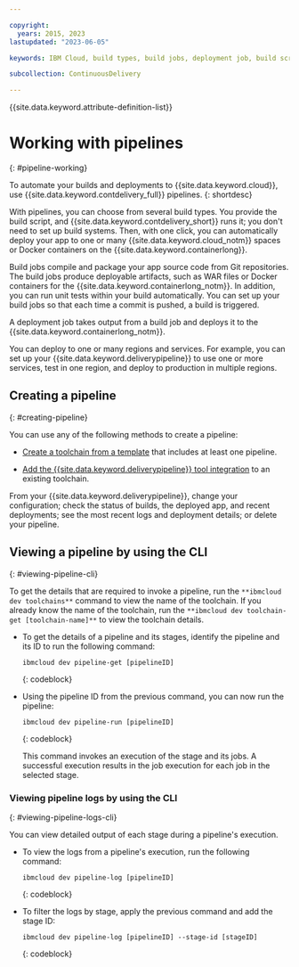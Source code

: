 ```yaml
---

copyright:
  years: 2015, 2023
lastupdated: "2023-06-05"

keywords: IBM Cloud, build types, build jobs, deployment job, build script, create pipeline, 

subcollection: ContinuousDelivery

---
```


{{site.data.keyword.attribute-definition-list}}

# Working with pipelines 
{: #pipeline-working}

To automate your builds and deployments to {{site.data.keyword.cloud}}, use {{site.data.keyword.contdelivery_full}} pipelines.
{: shortdesc}

With pipelines, you can choose from several build types. You provide the build script, and {{site.data.keyword.contdelivery_short}} runs it; you don't need to set up build systems. Then, with one click, you can automatically deploy your app to one or many {{site.data.keyword.cloud_notm}} spaces or Docker containers on the {{site.data.keyword.containerlong}}.

Build jobs compile and package your app source code from Git repositories. The build jobs produce deployable artifacts, such as WAR files or Docker containers for the {{site.data.keyword.containerlong_notm}}. In addition, you can run unit tests within your build automatically. You can set up your build jobs so that each time a commit is pushed, a build is triggered.

A deployment job takes output from a build job and deploys it to the {{site.data.keyword.containerlong_notm}}.

You can deploy to one or many regions and services. For example, you can set up your {{site.data.keyword.deliverypipeline}} to use one or more services, test in one region, and deploy to production in multiple regions.

## Creating a pipeline
{: #creating-pipeline}

You can use any of the following methods to create a pipeline:

* [Create a toolchain from a template](/docs/ContinuousDelivery?topic=ContinuousDelivery-toolchains_getting_started#creating_a_toolchain_from_a_template) that includes at least one pipeline.

* [Add the {{site.data.keyword.deliverypipeline}} tool integration](/docs/ContinuousDelivery?topic=ContinuousDelivery-deliverypipeline) to an existing toolchain.
   
From your {{site.data.keyword.deliverypipeline}}, change your configuration; check the status of builds, the deployed app, and recent deployments; see the most recent logs and deployment details; or delete your pipeline.

## Viewing a pipeline by using the CLI
{: #viewing-pipeline-cli}

To get the details that are required to invoke a pipeline, run the `**ibmcloud dev toolchains**` command to view the name of the toolchain. If you already know the name of the toolchain, run the `**ibmcloud dev toolchain-get [toolchain-name]**` to view the toolchain details. 

* To get the details of a pipeline and its stages, identify the pipeline and its ID to run the following command:

   ```text
   ibmcloud dev pipeline-get [pipelineID]
   ```
   {: codeblock}

* Using the pipeline ID from the previous command, you can now run the pipeline:

   ```text
   ibmcloud dev pipeline-run [pipelineID]
   ```
   {: codeblock}

   This command invokes an execution of the stage and its jobs. A successful execution results in the job execution for each job in the selected stage.
  
### Viewing pipeline logs by using the CLI
{: #viewing-pipeline-logs-cli}

You can view detailed output of each stage during a pipeline's execution.

* To view the logs from a pipeline's execution, run the following command:

   ```text
   ibmcloud dev pipeline-log [pipelineID]
   ```
   {: codeblock}

* To filter the logs by stage, apply the previous command and add the stage ID:

   ```text
   ibmcloud dev pipeline-log [pipelineID] --stage-id [stageID]
   ```
   {: codeblock}
